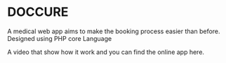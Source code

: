 # DOCCURE
A medical web app aims to make the booking process easier than before. Designed using PHP core Language

A video that show how it work
and you can find the online app here.
